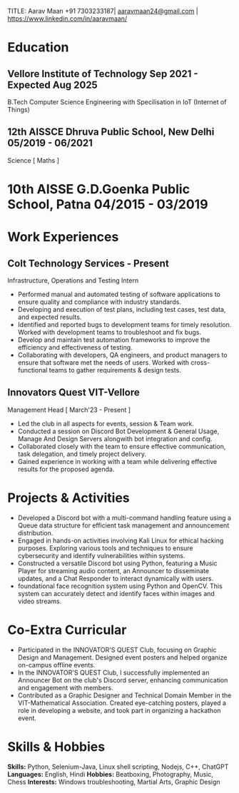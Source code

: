 TITLE: Aarav Maan
+91 7303233187| aaravmaan24@gmail.com | https://www.linkedin.com/in/aaravmaan/

# Education

## Vellore Institute of Technology <right>Sep 2021 - Expected Aug 2025

B.Tech Computer Science Engineering with Specilisation in IoT (Internet of Things)

## 12th AISSCE Dhruva Public School, New Delhi 05/2019 - 06/2021
Science [ Maths ]

# 10th AISSE G.D.Goenka Public School, Patna 04/2015 - 03/2019

# Work Experiences

## Colt Technology Services <right> - Present

Infrastructure, Operations and Testing Intern
- Performed manual and automated testing of software applications to ensure quality and compliance with industry standards. 
- Developing and execution of test plans, including test cases, test data, and expected results.
- Identified and reported bugs to development teams for timely resolution. Worked with development teams to troubleshoot and fix bugs.
- Develop and maintain test automation frameworks to improve the efficiency and effectiveness of testing. 
- Collaborating with developers, QA engineers, and product managers to ensure that software met the needs of users. Worked with cross-functional teams to gather requirements & design tests.



## Innovators Quest VIT-Vellore

Management Head [ March'23 - Present ]
- Led the club in all aspects for events, session & Team work.
- Conducted a session on Discord Bot Development & General Usage, Manage And Design Servers alongwith bot integration and config.
- Collaborated closely with the team to ensure effective communication, task delegation, and timely project delivery.
- Gained experience in working with a team while delivering effective results for the proposed agenda.

# Projects & Activities

- Developed a Discord bot with a multi-command handling feature using a Queue data structure for efficient task management and announcement distribution.
- Engaged in hands-on activities involving Kali Linux for ethical hacking purposes. Exploring various tools and techniques to ensure cybersecurity and identify vulnerabilities within systems.
- Constructed a versatile Discord bot using Python, featuring a Music Player for streaming audio content, an Announcer to disseminate updates, and a Chat Responder to interact dynamically with users.
- foundational face recognition system using Python and OpenCV. This system can accurately detect and identify faces within images and video streams.

# Co-Extra Curricular

- Participated in the INNOVATOR'S QUEST Club, focusing on Graphic Design and Management. Designed event posters and helped organize on-campus offline events.
- In the INNOVATOR'S QUEST Club, I successfully implemented an Announcer Bot on the club's Discord server, enhancing communication and engagement with members.
- Contributed as a Graphic Designer and Technical Domain Member in the VIT-Mathematical Association. Created eye-catching posters, played a role in developing a website, and took part in organizing a hackathon event.



# Skills & Hobbies

**Skills:**  Python, Selenium-Java, Linux shell scripting, Nodejs, C++, ChatGPT
**Languages:** English, Hindi
**Hobbies:** Beatboxing, Photography, Music, Chess 
**Interests:** Windows troubleshooting, Martial Arts, Graphic Design

